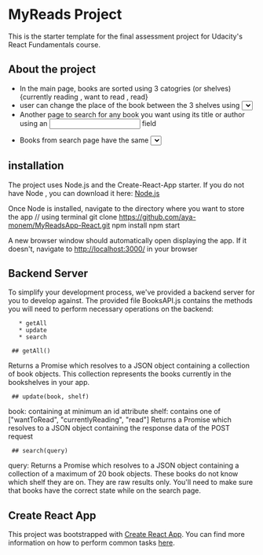 # MyReads Project

This is the starter template for the final assessment project for Udacity's React Fundamentals course. 
## About the project

  - In the main page, books are sorted using 3 catogries (or shelves) {currently reading , want to read , read}
  - user can change the place of the book between the 3 shelves using <select> element
  - Another page to search for any book you want using its title or author using an <input> field

   <!-- NOTES: The search from BooksAPI is limited to a particular set of search terms.
            You can find these search terms here: [SEARCH_TERMS.md] file
            However, remember that the BooksAPI.search method DOES search by title or author. So, don't worry if
            you don't find a specific author or title. Every search is limited by search terms. -->

  - Books from search page have the same <select> element, user can change between (currently reading , want to read , read). If user select any option ,it appears in the main page and vice versa.

  ## installation 

  The project uses Node.js and the Create-React-App starter. If you do not have Node , you can download it here: [Node.js](https://nodejs.org/en/)

  Once Node is installed, navigate to the directory where you want to store the app
  // using terminal 
        git clone https://github.com/aya-monem/MyReadsApp-React.git
        npm install
        npm start

A new browser window should automatically open displaying the app. If it doesn't, navigate to [http://localhost:3000/](http://localhost:3000/) in your browser


## Backend Server
To simplify your development process, we've provided a backend server for you to develop against. The provided file BooksAPI.js contains the methods you will need to perform necessary operations on the backend:

       * getAll
       * update
       * search

     ## getAll()
Returns a Promise which resolves to a JSON object containing a collection of book objects.
This collection represents the books currently in the bookshelves in your app.

     ## update(book, shelf)
book: <Object> containing at minimum an id attribute
shelf: <String> contains one of ["wantToRead", "currentlyReading", "read"]
Returns a Promise which resolves to a JSON object containing the response data of the POST request

     ## search(query)
query: <String>
Returns a Promise which resolves to a JSON object containing a collection of a maximum of 20 book objects.
These books do not know which shelf they are on. They are raw results only. You'll need to make sure that books have the correct state while on the search page.

## Create React App

This project was bootstrapped with [Create React App](https://github.com/facebookincubator/create-react-app). You can find more information on how to perform common tasks [here](https://github.com/facebookincubator/create-react-app/blob/master/packages/react-scripts/template/README.md).

